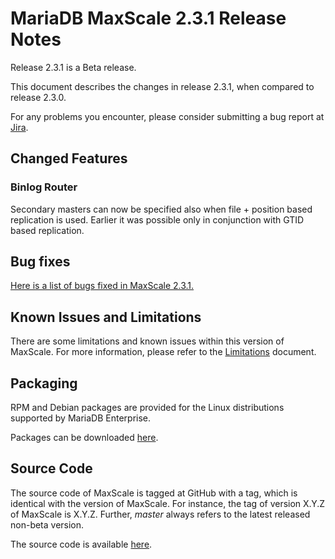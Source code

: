 # MariaDB MaxScale 2.3.1 Release Notes

Release 2.3.1 is a Beta release.

This document describes the changes in release 2.3.1, when compared to
release 2.3.0.

For any problems you encounter, please consider submitting a bug
report at [Jira](https://jira.mariadb.org).

## Changed Features

### Binlog Router

Secondary masters can now be specified also when file + position
based replication is used. Earlier it was possible only in conjunction
with GTID based replication.

## Bug fixes

[Here is a list of bugs fixed in MaxScale 2.3.1.](https://jira.mariadb.org/issues/?jql=project%20%3D%20MXS%20AND%20issuetype%20%3D%20Bug%20AND%20status%20%3D%20Closed%20AND%20fixVersion%20%3D%202.3.1)

## Known Issues and Limitations

There are some limitations and known issues within this version of MaxScale.
For more information, please refer to the [Limitations](../About/Limitations.md) document.

## Packaging

RPM and Debian packages are provided for the Linux distributions supported
by MariaDB Enterprise.

Packages can be downloaded [here](https://mariadb.com/resources/downloads).

## Source Code

The source code of MaxScale is tagged at GitHub with a tag, which is identical
with the version of MaxScale. For instance, the tag of version X.Y.Z of MaxScale
is X.Y.Z. Further, *master* always refers to the latest released non-beta version.

The source code is available [here](https://github.com/mariadb-corporation/MaxScale).
